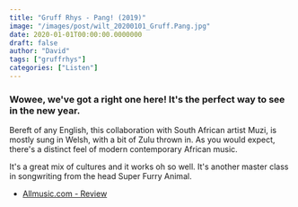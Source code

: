 ```yaml
---
title: "Gruff Rhys - Pang! (2019)"
image: "/images/post/wilt_20200101_Gruff.Pang.jpg"
date: 2020-01-01T00:00:00.0000000
draft: false
author: "David"
tags: ["gruffrhys"]
categories: ["Listen"]
---
```

### Wowee, we've got a right one here! It's the perfect way to see in the new year.  
  
Bereft of any English, this collaboration with South African artist Muzi, is mostly sung in Welsh, with a bit of Zulu thrown in. As you would expect, there's a distinct feel of modern contemporary African music.  
  
It's a great mix of cultures and it works oh so well. It's another master class in songwriting from the head Super Furry Animal.

-  [Allmusic.com - Review](https://www.allmusic.com/album/pang%21-mw0003302870)